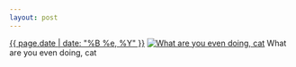```yaml
---
layout: post
---
```


<p>
  <time><a href="/431">{{ page.date | date: "%B %e, %Y" }}</a></time>
  <a href="/431"><img src="{{ site.assets_url }}/431-480.jpg" srcset="{{ site.assets_url }}/431-960.jpg 960w, {{ site.assets_url }}/431-720.jpg 720w, {{ site.assets_url }}/431-480.jpg 480w, {{ site.assets_url }}/431-240.jpg 240w" sizes="(min-width: 700px) 50vw, calc(100vw - 2rem)" alt="What are you even doing, cat" /></a>
  <span>What are you even doing, cat</span>
</p>
